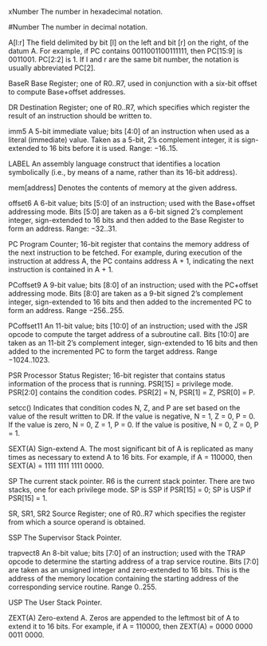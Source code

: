 xNumber The number in hexadecimal notation.

\#Number The number in decimal notation.

A[l:r] The field delimited by bit [l] on the left and bit [r] on the right, of the datum A. For
example, if PC contains 0011001100111111, then PC[15:9] is 0011001. PC[2:2]
is 1. If l and r are the same bit number, the notation is usually abbreviated PC[2].

BaseR Base Register; one of R0..R7, used in conjunction with a six-bit offset to compute
Base+offset addresses.

DR Destination Register; one of R0..R7, which specifies which register the result of an
instruction should be written to.

imm5 A 5-bit immediate value; bits [4:0] of an instruction when used as a literal
(immediate) value. Taken as a 5-bit, 2’s complement integer, it is sign-extended to
16 bits before it is used. Range: −16..15.

LABEL An assembly language construct that identifies a location symbolically (i.e., by means
of a name, rather than its 16-bit address).

mem[address] Denotes the contents of memory at the given address.

offset6 A 6-bit value; bits [5:0] of an instruction; used with the Base+offset addressing mode.
Bits [5:0] are taken as a 6-bit signed 2’s complement integer, sign-extended to
16 bits and then added to the Base Register to form an address. Range: −32..31.

PC Program Counter; 16-bit register that contains the memory address of the next
instruction to be fetched. For example, during execution of the instruction at address
A, the PC contains address A + 1, indicating the next instruction is contained in
A + 1.

PCoffset9 A 9-bit value; bits [8:0] of an instruction; used with the PC+offset addressing mode.
Bits [8:0] are taken as a 9-bit signed 2’s complement integer, sign-extended to 16
bits and then added to the incremented PC to form an address. Range −256..255.

PCoffset11 An 11-bit value; bits [10:0] of an instruction; used with the JSR opcode to compute
the target address of a subroutine call. Bits [10:0] are taken as an 11-bit 2’s
complement integer, sign-extended to 16 bits and then added to the incremented PC
to form the target address. Range −1024..1023.

PSR Processor Status Register; 16-bit register that contains status information of the
process that is running. PSR[15] = privilege mode. PSR[2:0] contains the condition
codes. PSR[2] = N, PSR[1] = Z, PSR[0] = P.

setcc() Indicates that condition codes N, Z, and P are set based on the value of the result
written to DR. If the value is negative, N = 1, Z = 0, P = 0. If the value is zero,
N = 0, Z = 1, P = 0. If the value is positive, N = 0, Z = 0, P = 1.

SEXT(A) Sign-extend A. The most significant bit of A is replicated as many times as necessary to
extend A to 16 bits. For example, if A = 110000, then SEXT(A) = 1111 1111
1111 0000.

SP The current stack pointer. R6 is the current stack pointer. There are two stacks, one
for each privilege mode. SP is SSP if PSR[15] = 0; SP is USP if PSR[15] = 1.

SR, SR1, SR2 Source Register; one of R0..R7 which specifies the register from which a source
operand is obtained.

SSP The Supervisor Stack Pointer.

trapvect8 An 8-bit value; bits [7:0] of an instruction; used with the TRAP opcode to determine
the starting address of a trap service routine. Bits [7:0] are taken as an unsigned
integer and zero-extended to 16 bits. This is the address of the memory location
containing the starting address of the corresponding service routine. Range 0..255.

USP The User Stack Pointer.

ZEXT(A) Zero-extend A. Zeros are appended to the leftmost bit of A to extend it to 16 bits. For
example, if A = 110000, then ZEXT(A) = 0000 0000 0011 0000.
